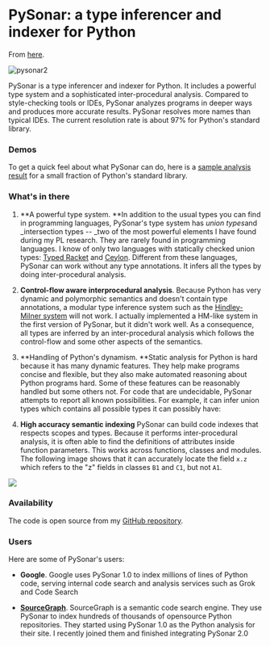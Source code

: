 # PySonar: a type inferencer and indexer for Python

From [here](https://yinwang1.substack.com/p/pysonar).

![](https://substackcdn.com/image/fetch/w_1456,c_limit,f_auto,q_auto:good,fl_lossy/https%3A%2F%2Fbucketeer-e05bbc84-baa3-437e-9518-adb32be77984.s3.amazonaws.com%2Fpublic%2Fimages%2F58e0a3ec-a43e-4659-a702-7aa11b80f3e9_500x384.gif "pysonar2")

PySonar is a type inferencer and indexer for Python. It includes a powerful type system and a sophisticated inter-procedural analysis. Compared to style-checking tools or IDEs, PySonar analyzes programs in deeper ways and produces more accurate results. PySonar resolves more names than typical IDEs. The current resolution rate is about 97% for Python's standard library.

### Demos

<span>To get a quick feel about what PySonar can do, here is a </span>[sample analysis result](http://www.yinwang.org/resources/demos/pysonar2/email/header.py.html)<span> for a small fraction of Python's standard library.</span>

### What's in there

1.  **A powerful type system. **<span>In addition to the usual types you can find in programming languages, PySonar's type system has </span>_union types_<span>and</span> _intersection types -- _<span>two of the most powerful elements I have found during my PL research. They are rarely found in programming languages. I know of only two languages with statically checked union types:</span> [Typed Racket](http://docs.racket-lang.org/ts-guide/beginning.html#%28part._.Datatypes_and_.Unions%29)<span> and </span>[Ceylon](http://ceylon-lang.org/documentation/1.0/tour/types)<span>. Different from these languages, PySonar can work without any type annotations. It infers all the types by doing inter-procedural analysis.</span>

2.  **Control-flow aware interprocedural analysis**<span>. Because Python has very dynamic and polymorphic semantics and doesn't contain type annotations, a modular type inference system such as the</span> [Hindley-Milner system](http://en.wikipedia.org/wiki/Hindley%E2%80%93Milner_type_system) <span>will not work. I actually implemented a HM-like system in the first version of PySonar, but it didn't work well. As a consequence, all types are inferred by an inter-procedural analysis which follows the control-flow and some other aspects of the semantics.</span>

3.  **Handling of Python's dynamism. **<span>Static analysis for Python is hard because it has many dynamic features. They help make programs concise and flexible, but they also make automated reasoning about Python programs hard. Some of these features can be reasonably handled but some others not. For code that are undecidable, PySonar attempts to report all known possibilities. For example, it can infer union types which contains all possible types it can possibly have:</span>

4.  **High accuracy semantic indexing** <span>PySonar can build code indexes that respects scopes and types. Because it performs inter-procedural analysis, it is often able to find the definitions of attributes inside function parameters. This works across functions, classes and modules. The following image shows that it can accurately locate the field</span> `x.z` <span>which refers to the "z" fields in classes</span> `B1` <span>and</span> `C1`<span>, but not</span> `A1`<span>.</span>

![](https://substackcdn.com/image/fetch/w_1456,c_limit,f_auto,q_auto:good,fl_progressive:steep/https%3A%2F%2Fbucketeer-e05bbc84-baa3-437e-9518-adb32be77984.s3.amazonaws.com%2Fpublic%2Fimages%2F26e33ba2-40d3-42b0-bb0c-7fdabcbcae5b_654x367.png)

### Availability

<span>The code is open source from my</span> [GitHub repository](https://github.com/yinwang0)<span>.</span>

### Users

Here are some of PySonar's users:

*   **Google**<span>. Google uses PySonar 1.0 to index millions of lines of Python code, serving internal code search and analysis services such as Grok and Code Search</span>

*   **[SourceGraph](http://www.sourcegraph.com)**<span>. SourceGraph is a semantic code search engine. They use PySonar to index hundreds of thousands of opensource Python repositories. They started using PySonar 1.0 as the Python analysis for their site. I recently joined them and finished integrating PySonar 2.0</span>

